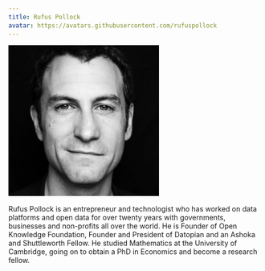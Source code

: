 ```yaml
---
title: Rufus Pollock
avatar: https://avatars.githubusercontent.com/rufuspollock
---
```


<img src="/people/rufuspollock.jpeg" alt="Author" className="h-[10rem]"/>

Rufus Pollock is an entrepreneur and technologist who has worked on data platforms and open data for over twenty years with governments, businesses and non-profits all over the world. He is Founder of Open Knowledge Foundation, Founder and President of Datopian and an Ashoka and Shuttleworth Fellow. He studied Mathematics at the University of Cambridge, going on to obtain a PhD in Economics and become a research fellow.
